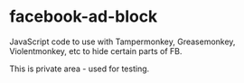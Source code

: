 # facebook-ad-block

JavaScript code to use with Tampermonkey, Greasemonkey, Violentmonkey, etc to hide certain parts of FB.

This is private area - used for testing.
